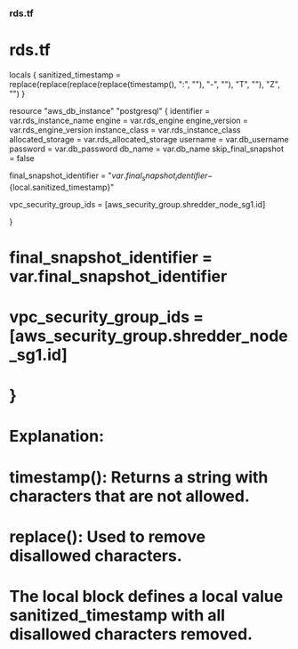 ### rds.tf
# rds.tf

locals {
  sanitized_timestamp = replace(replace(replace(replace(timestamp(), ":", ""), "-", ""), "T", ""), "Z", "")
}

resource "aws_db_instance" "postgresql" {
  identifier         = var.rds_instance_name
  engine             = var.rds_engine
  engine_version     = var.rds_engine_version
  instance_class     = var.rds_instance_class
  allocated_storage  = var.rds_allocated_storage
  username           = var.db_username
  password           = var.db_password
  db_name            = var.db_name
  skip_final_snapshot = false

  final_snapshot_identifier = "${var.final_snapshot_identifier}-${local.sanitized_timestamp}"

  vpc_security_group_ids = [aws_security_group.shredder_node_sg1.id]

}

#   final_snapshot_identifier = var.final_snapshot_identifier

#   vpc_security_group_ids = [aws_security_group.shredder_node_sg1.id]
# }

# Explanation:
# timestamp(): Returns a string with characters that are not allowed.
# replace(): Used to remove disallowed characters.
# The local block defines a local value sanitized_timestamp with all disallowed characters removed.

